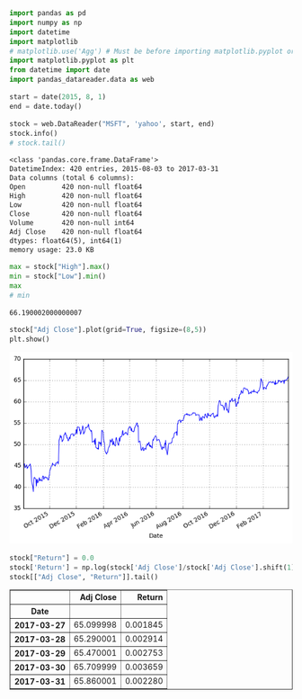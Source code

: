 

```python
import pandas as pd
import numpy as np
import datetime
import matplotlib
# matplotlib.use('Agg') # Must be before importing matplotlib.pyplot or pylab!
import matplotlib.pyplot as plt
from datetime import date
import pandas_datareader.data as web
```


```python
start = date(2015, 8, 1)
end = date.today()
```


```python
stock = web.DataReader("MSFT", 'yahoo', start, end)
stock.info()
# stock.tail()
```

    <class 'pandas.core.frame.DataFrame'>
    DatetimeIndex: 420 entries, 2015-08-03 to 2017-03-31
    Data columns (total 6 columns):
    Open         420 non-null float64
    High         420 non-null float64
    Low          420 non-null float64
    Close        420 non-null float64
    Volume       420 non-null int64
    Adj Close    420 non-null float64
    dtypes: float64(5), int64(1)
    memory usage: 23.0 KB



```python
max = stock["High"].max()
min = stock["Low"].min()
max
# min
```




    66.190002000000007




```python
stock["Adj Close"].plot(grid=True, figsize=(8,5))
plt.show()
```


![png](output_4_0.png)



```python
stock["Return"] = 0.0
stock['Return'] = np.log(stock['Adj Close']/stock['Adj Close'].shift(1))
stock[["Adj Close", "Return"]].tail()
```




<div>
<table border="1" class="dataframe">
  <thead>
    <tr style="text-align: right;">
      <th></th>
      <th>Adj Close</th>
      <th>Return</th>
    </tr>
    <tr>
      <th>Date</th>
      <th></th>
      <th></th>
    </tr>
  </thead>
  <tbody>
    <tr>
      <th>2017-03-27</th>
      <td>65.099998</td>
      <td>0.001845</td>
    </tr>
    <tr>
      <th>2017-03-28</th>
      <td>65.290001</td>
      <td>0.002914</td>
    </tr>
    <tr>
      <th>2017-03-29</th>
      <td>65.470001</td>
      <td>0.002753</td>
    </tr>
    <tr>
      <th>2017-03-30</th>
      <td>65.709999</td>
      <td>0.003659</td>
    </tr>
    <tr>
      <th>2017-03-31</th>
      <td>65.860001</td>
      <td>0.002280</td>
    </tr>
  </tbody>
</table>
</div>




```python

```
